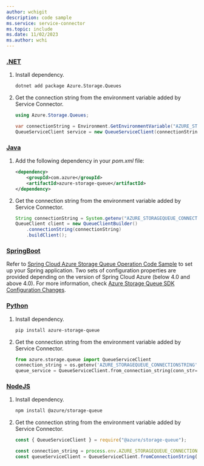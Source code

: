 ```yaml
---
author: wchigit
description: code sample
ms.service: service-connector
ms.topic: include
ms.date: 11/02/2023
ms.author: wchi
---
```


### [.NET](#tab/dotnet)

1. Install dependency.
    ```bash
    dotnet add package Azure.Storage.Queues
    ```
1. Get the connection string from the environment variable added by Service Connector.
    
    ```csharp
    using Azure.Storage.Queues;

    var connectionString = Environment.GetEnvironmentVariable("AZURE_STORAGEQUEUE_CONNECTIONSTRING");
    QueueServiceClient service = new QueueServiceClient(connectionString);
    ```
    
### [Java](#tab/java)
1. Add the following dependency in your *pom.xml* file:
    ```xml
    <dependency>
        <groupId>com.azure</groupId>
        <artifactId>azure-storage-queue</artifactId>
    </dependency>
    ```
1. Get the connection string from the environment variable added by Service Connector.
    ```java
    String connectionString = System.getenv("AZURE_STORAGEQUEUE_CONNECTIONSTRING");
    QueueClient client = new QueueClientBuilder()
        .connectionString(connectionString)
        .buildClient();
    ```
### [SpringBoot](#tab/spring)
Refer to [Spring Cloud Azure Storage Queue Operation Code Sample](https://github.com/Azure-Samples/azure-spring-boot-samples/tree/spring-cloud-azure_v4.3.0/storage/spring-cloud-azure-starter-storage-queue/storage-queue-client) to set up your Spring application. Two sets of configuration properties are provided depending on the version of Spring Cloud Azure (below 4.0 and above 4.0). For more information, check [Azure Storage Queue SDK Configuration Changes](https://microsoft.github.io/spring-cloud-azure/current/reference/html/appendix.html#configuration-spring-cloud-azure-starter-integration-storage-queue).

### [Python](#tab/python)
1. Install dependency.
    ```bash
    pip install azure-storage-queue
    ```
1. Get the connection string from the environment variable added by Service Connector.
    ```python
    from azure.storage.queue import QueueServiceClient
    connection_string = os.getenv('AZURE_STORAGEQUEUE_CONNECTIONSTRING')
    queue_service = QueueServiceClient.from_connection_string(conn_str=connection_string)
    ```

### [NodeJS](#tab/nodejs)
1. Install dependency.
    ```bash
    npm install @azure/storage-queue
    ```
1. Get the connection string from the environment variable added by Service Connector.
    
    ```javascript
    const { QueueServiceClient } = require("@azure/storage-queue");

    const connection_string = process.env.AZURE_STORAGEQUEUE_CONNECTIONSTRING;
    const queueServiceClient = QueueServiceClient.fromConnectionString(connection_string);
    ```
